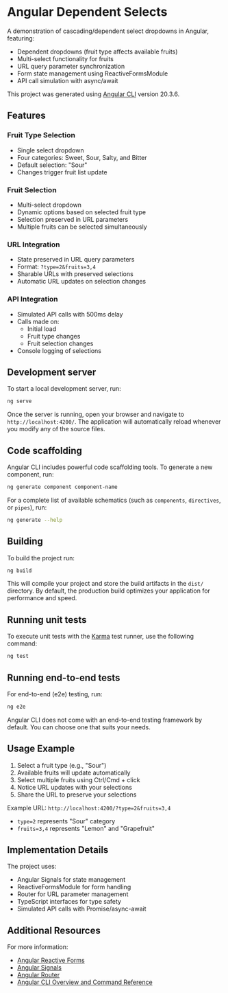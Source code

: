 # Angular Dependent Selects

A demonstration of cascading/dependent select dropdowns in Angular, featuring:

- Dependent dropdowns (fruit type affects available fruits)
- Multi-select functionality for fruits
- URL query parameter synchronization
- Form state management using ReactiveFormsModule
- API call simulation with async/await

This project was generated using [Angular CLI](https://github.com/angular/angular-cli) version 20.3.6.

## Features

### Fruit Type Selection
- Single select dropdown
- Four categories: Sweet, Sour, Salty, and Bitter
- Default selection: "Sour"
- Changes trigger fruit list update

### Fruit Selection
- Multi-select dropdown
- Dynamic options based on selected fruit type
- Selection preserved in URL parameters
- Multiple fruits can be selected simultaneously

### URL Integration
- State preserved in URL query parameters
- Format: `?type=2&fruits=3,4`
- Sharable URLs with preserved selections
- Automatic URL updates on selection changes

### API Integration
- Simulated API calls with 500ms delay
- Calls made on:
  - Initial load
  - Fruit type changes
  - Fruit selection changes
- Console logging of selections

## Development server

To start a local development server, run:

```bash
ng serve
```

Once the server is running, open your browser and navigate to `http://localhost:4200/`. The application will automatically reload whenever you modify any of the source files.

## Code scaffolding

Angular CLI includes powerful code scaffolding tools. To generate a new component, run:

```bash
ng generate component component-name
```

For a complete list of available schematics (such as `components`, `directives`, or `pipes`), run:

```bash
ng generate --help
```

## Building

To build the project run:

```bash
ng build
```

This will compile your project and store the build artifacts in the `dist/` directory. By default, the production build optimizes your application for performance and speed.

## Running unit tests

To execute unit tests with the [Karma](https://karma-runner.github.io) test runner, use the following command:

```bash
ng test
```

## Running end-to-end tests

For end-to-end (e2e) testing, run:

```bash
ng e2e
```

Angular CLI does not come with an end-to-end testing framework by default. You can choose one that suits your needs.

## Usage Example

1. Select a fruit type (e.g., "Sour")
2. Available fruits will update automatically
3. Select multiple fruits using Ctrl/Cmd + click
4. Notice URL updates with your selections
5. Share the URL to preserve your selections

Example URL: `http://localhost:4200/?type=2&fruits=3,4`
- `type=2` represents "Sour" category
- `fruits=3,4` represents "Lemon" and "Grapefruit"

## Implementation Details

The project uses:
- Angular Signals for state management
- ReactiveFormsModule for form handling
- Router for URL parameter management
- TypeScript interfaces for type safety
- Simulated API calls with Promise/async-await

## Additional Resources

For more information:
- [Angular Reactive Forms](https://angular.dev/guide/forms/reactive-forms)
- [Angular Signals](https://angular.dev/guide/signals)
- [Angular Router](https://angular.dev/guide/routing)
- [Angular CLI Overview and Command Reference](https://angular.dev/tools/cli)
